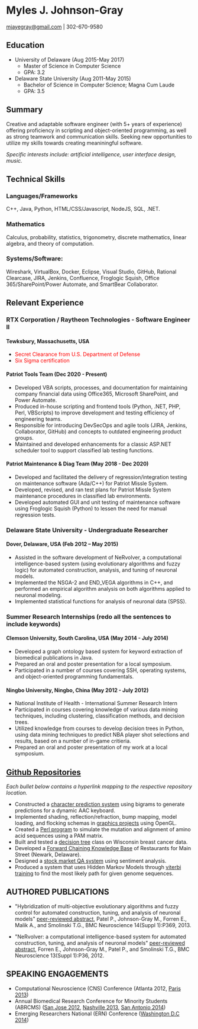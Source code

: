 # Myles J. Johnson-Gray
mjayegray@gmail.com | 302-670-9580

## Education
* University of Delaware (Aug 2015-May 2017)
    * Master of Science in Computer Science
    * GPA: 3.2
* Delaware State University (Aug 2011-May 2015)
    * Bachelor of Science in Computer Science; Magna Cum Laude
    * GPA: 3.5


## Summary
Creative and adaptable software engineer (with 5+ years of experience) offering proficiency in scripting and object-oriented programming, as well as strong teamwork and communication skills. Seeking new opportunities to utilize my skills towards creating meaniningful software.

_Specific interests include: artificial intelligence, user interface design, music._


## Technical Skills
### Languages/Frameworks
C++, Java, Python, HTML/CSS/Javascript, NodeJS, SQL, .NET.

### Mathematics
Calculus, probability, statistics, trigonometry, discrete mathematics, linear algebra, and theory of computation. 

### Systems/Software:
Wireshark, VirtualBox, Docker, Eclipse, Visual Studio, GitHub, Rational Clearcase, JIRA, Jenkins, Confluence, Froglogic Squish, Office 365/SharePoint/Power Automate, and SmartBear Collaborator.






## Relevant Experience
### RTX Corporation / Raytheon Technologies - Software Engineer II
#### Tewksbury, Massachusetts, USA
* <font color="red">Secret Clearance from U.S. Department of Defense</font>
* <font color="red">Six Sigma certification</font>

#### Patriot Tools Team (Dec 2020 - Present)
* Developed VBA scripts, processes, and documentation for maintaining company financial data using Office365, Microsoft SharePoint, and Power Automate.
* Produced in-house scripting and frontend tools (Python, .NET, PHP, Perl, VBScripts) to improve development and testing efficiency of engineering teams.
* Responsible for introducing DevSecOps and agile tools (JIRA, Jenkins, Collaborator, GitHub) and concepts to outdated engineering product groups.
* Maintained and developed enhancements for a classic ASP.NET scheduler tool to support classified lab testing functions.

#### Patriot Maintenance & Diag Team (May 2018 - Dec 2020)
* Developed and facilitated the delivery of regression/integration testing on maintenance software (Ada/C++) for Patriot Missle System.
* Developed, revised, and ran test plans for Patriot Missle System maintenance procedures in classified lab environments.
* Developed automated GUI and unit testing of maintenance software using Froglogic Squish (Python) to lessen the need for manual regression tests.


### Delaware State University - Undergraduate Researcher
#### Dover, Delaware, USA (Feb 2012 – May 2015)
* Assisted in the software development of NeRvolver, a computational intelligence-based system (using evolutionary algorithms and fuzzy logic) for automated construction, analysis, and tuning of neuronal models. 
* Implemented the NSGA-2 and END_VEGA algorithms in C++, and performed an empirical algorithm analysis on both algorithms applied to neuronal modeling. 
* Implemented statistical functions for analysis of neuronal data (SPSS).


### Summer Research Internships (redo all the sentences to include keywords)
#### Clemson University, South Carolina, USA (May 2014 - July 2014)
* Developed a graph ontology based system for keyword extraction of biomedical publications in Java. 
* Prepared an oral and poster presentation for a local symposium.
* Participated in a number of courses covering SSH, operating systems, and object-oriented programming fundamentals.

#### Ningbo University, Ningbo, China (May 2012 - July 2012)
* National Institute of Health - International Summer Research Intern
* Participated in courses covering knowledge of various data mining techniques, including clustering, classification methods, and decision trees. 
* Utilized knowledge from courses to develop decision trees in Python, using data mining techniques to predict NBA player shot selections and results, based on a number of in-game critieria. 
* Prepared an oral and poster presentation of my work at a local symposium.



## [Github Repositories](https://github.com/gitmyles?tab=repositories)
_Each bullet below contains a hyperlink mapping to the respective repository location._
* Constructed a [character prediction system](https://github.com/gitmyles/keyboard-prediction) using bigrams to generate predictions for a dynamic AAC keyboard.
* Implemented shading, reflection/refraction, bump mapping, model loading, and flocking schemas in [graphics projects](https://github.com/gitmyles/graphics-triangles/blob/master/tutorial03.cpp) using OpenGL.
* Created a [Perl program](https://github.com/gitmyles/genome-mutate-PAM) to simulate the mutation and alignment of amino acid sequences using a PAM matrix.
* Built and tested a [decision tree](https://github.com/gitmyles/decision-tree) class on Wisconsin breast cancer data.
* Developed a [Forward Chaining Knowledge Base](https://github.com/gitmyles/forward-chaining-main-street-knowledge-base) of Restaurants for Main Street (Newark, Delaware).
* Designed a [stock market QA system](https://github.com/gitmyles/stock-market-sentiment-analysis) using sentiment analysis.
* Produced a system that uses Hidden Markov Models through [viterbi training](https://github.com/gitmyles/genome-viterbi-training/blob/master/viterbi.py) to find the most likely path for given genome sequences.


## AUTHORED PUBLICATIONS
* "Hybridization of multi-objective evolutionary algorithms and fuzzy control for automated construction, tuning, and analysis of neuronal models"
[peer-reviewed abstract](https://bmcneurosci.biomedcentral.com/articles/10.1186/1471-2202-14-S1-P369), Patel P., Johnson-Gray M., Forren E., Malik A., and Smolinski T.G., BMC Neuroscience 14(Suppl 1):P369, 2013.

* "NeRvolver: a computational intelligence-based system for automated construction, tuning, and analysis of neuronal models"
[peer-reviewed abstract](https://bmcneurosci.biomedcentral.com/articles/10.1186/1471-2202-13-S1-P36), Forren E., Johnson-Gray M., Patel P., and Smolinski T.G., BMC Neuroscience 13(Suppl 1):P36, 2012.


## SPEAKING ENGAGEMENTS
* Computational Neuroscience (CNS) Conference (Atlanta 2012, [Paris 2013](https://www.cnsorg.org/cns-2013-paris)) 
* Annual Biomedical Research Conference for Minority Students (ABRCMS) ([San Jose 2012](https://abrcms.org/images/Past_Programs/2012_ABRCMS_Final_Program.pdf), [Nashville 2013](https://abrcms.org/images/Past_Programs/Final_Program__Exhibit_Guide-_Website_Version.pdf), [San Antonio 2014](https://abrcms.org/images/Past_Programs/2014_ABRCMS_Final_Program.pdf)) 
* Emerging Researchers National (ERN) Conference ([Washington D.C 2014](https://new.emerging-researchers.org/wp-content/uploads/2014/02/2014ERNUndergradPosterPresentationSchedule.pdf)) 



